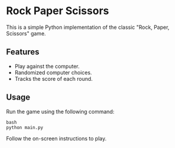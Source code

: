 # Rock Paper Scissors

This is a simple Python implementation of the classic "Rock, Paper, Scissors" game.

## Features

- Play against the computer.
- Randomized computer choices.
- Tracks the score of each round.

## Usage

Run the game using the following command:
```
bash
python main.py
```

Follow the on-screen instructions to play.
